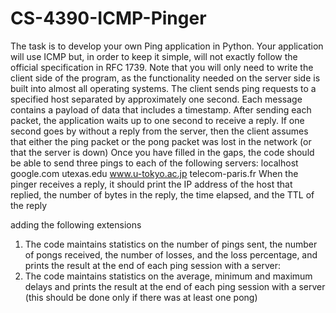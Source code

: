 # CS-4390-ICMP-Pinger

The task is to develop your own Ping application in Python. Your application will use ICMP but, in 
order to keep it simple, will not exactly follow the official specification in RFC 1739. Note that you 
will only need to write the client side of the program, as the functionality needed on the server side 
is built into almost all operating systems.
The client sends ping requests to a specified host separated by approximately one second. Each 
message contains a payload of data that includes a timestamp. After sending each packet, the 
application waits up to one second to receive a reply. If one second goes by without a reply from the 
server, then the client assumes that either the ping packet or the pong packet was lost in the 
network (or that the server is down)
Once you have filled in the gaps, the code should be able to send three pings to each of the following 
servers:
localhost
google.com
utexas.edu
www.u-tokyo.ac.jp
telecom-paris.fr
When the pinger receives a reply, it should print the IP address of the host that replied, the number 
of bytes in the reply, the time elapsed, and the TTL of the reply

adding the following extensions
1) The code maintains statistics on the number of pings sent, the number of pongs received, the 
number of losses, and the loss percentage, and prints the result at the end of each ping session with
a server:
2) The code maintains statistics on the average, minimum and maximum delays and prints the result 
at the end of each ping session with a server (this should be done only if there was at least one pong)
